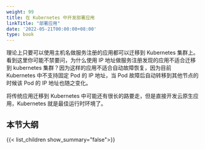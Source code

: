 ```yaml
---
weight: 99
title: 在 Kubernetes 中开发部署应用
linkTitle: "部署应用"
date: '2022-05-21T00:00:00+08:00'
type: book
---
```


理论上只要可以使用主机名做服务注册的应用都可以迁移到 Kubernetes 集群上。看到这里你可能不禁要问，为什么使用 IP 地址做服务注册发现的应用不适合迁移到 kubernetes 集群？因为这样的应用不适合自动故障恢复，因为目前 Kubernetes 中不支持固定 Pod 的 IP 地址，当 Pod 故障后自动转移到其他节点的时候该 Pod 的 IP 地址也随之变化。

将传统应用迁移到 Kubernetes 中可能还有很长的路要走，但是直接开发云原生应用，Kubernetes 就是最佳运行时环境了。

## 本节大纲

{{< list_children show_summary="false">}}
